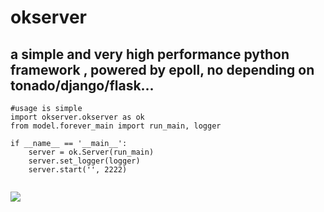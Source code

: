# okserver
## a simple and very high performance python framework , powered by epoll, no depending on tonado/django/flask...

```
#usage is simple
import okserver.okserver as ok
from model.forever_main import run_main, logger

if __name__ == '__main__':
    server = ok.Server(run_main)
    server.set_logger(logger)
    server.start('', 2222)


```

![](https://ws1.sinaimg.cn/large/73618a2bly1frrfyg2550j21xu17q7bl.jpg)

